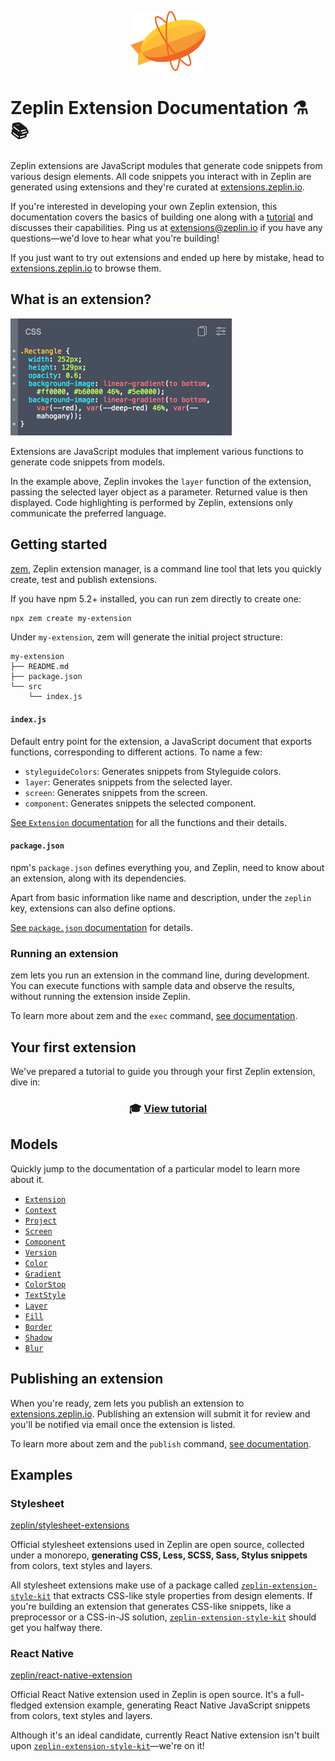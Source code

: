 <p align="center">
    <img src="img/logo.svg" alt="Zeplin Logo" />
</p>

# Zeplin Extension Documentation ⚗️📚

Zeplin extensions are JavaScript modules that generate code snippets from various design elements. All code snippets you interact with in Zeplin are generated using extensions and they're curated at [extensions.zeplin.io](https://extensions.zeplin.io).

If you're interested in developing your own Zeplin extension, this documentation covers the basics of building one along with a [tutorial](tutorial.md) and discusses their capabilities. Ping us at [extensions@zeplin.io](mailto:extensions@zeplin.io) if you have any questions—we'd love to hear what you're building!

If you just want to try out extensions and ended up here by mistake, head to [extensions.zeplin.io](https://extensions.zeplin.io) to browse them.

## What is an extension?

![CSS extension](img/cssExtension.png)

Extensions are JavaScript modules that implement various functions to generate code snippets from models.

In the example above, Zeplin invokes the `layer` function of the extension, passing the selected layer object as a parameter. Returned value is then displayed. Code highlighting is performed by Zeplin, extensions only communicate the preferred language.

## Getting started

[zem](https://github.com/zeplin/zem), Zeplin extension manager, is a command line tool that lets you quickly create, test and publish extensions.

If you have npm 5.2+ installed, you can run zem directly to create one:

```sh
npx zem create my-extension
```

Under `my-extension`, zem will generate the initial project structure:

```
my-extension
├── README.md
├── package.json
└── src
    └── index.js
```

#### `index.js`

Default entry point for the extension, a JavaScript document that exports functions, corresponding to different actions. To name a few:

- `styleguideColors`: Generates snippets from Styleguide colors.
- `layer`: Generates snippets from the selected layer.
- `screen`: Generates snippets from the screen.
- `component`: Generates snippets the selected component.

[See `Extension` documentation](model/extension.md) for all the functions and their details.

#### `package.json`

npm's `package.json` defines everything you, and Zeplin, need to know about an extension, along with its dependencies.

Apart from basic information like name and description, under the `zeplin` key, extensions can also define options.

[See `package.json` documentation](package.md) for details.

### Running an extension

zem lets you run an extension in the command line, during development. You can execute functions with sample data and observe the results, without running the extension inside Zeplin.

To learn more about zem and the `exec` command, [see documentation](https://github.com/zeplin/zem).

## Your first extension

We've prepared a tutorial to guide you through your first Zeplin extension, dive in:

<h3 align="center">
    🎓 <a href="tutorial.md">View tutorial</a>
</h3>

## Models

Quickly jump to the documentation of a particular model to learn more about it.

- [`Extension`](model/extension.md)
- [`Context`](model/context.md)
- [`Project`](model/project.md)
- [`Screen`](model/screen.md)
- [`Component`](model/component.md)
- [`Version`](model/version.md)
- [`Color`](model/color.md)
- [`Gradient`](model/gradient.md)
- [`ColorStop`](model/colorStop.md)
- [`TextStyle`](model/textStyle.md)
- [`Layer`](model/layer.md)
- [`Fill`](model/fill.md)
- [`Border`](model/border.md)
- [`Shadow`](model/shadow.md)
- [`Blur`](model/blur.md)

## Publishing an extension

When you're ready, zem lets you publish an extension to [extensions.zeplin.io](https://extensions.zeplin.io). Publishing an extension will submit it for review and you'll be notified via email once the extension is listed.

To learn more about zem and the `publish` command, [see documentation](https://github.com/zeplin/zem).

## Examples

### Stylesheet

[zeplin/stylesheet-extensions](https://github.com/zeplin/stylesheet-extensions)

Official stylesheet extensions used in Zeplin are open source, collected under a monorepo, **generating CSS, Less, SCSS, Sass, Stylus snippets** from colors, text styles and layers.

All stylesheet extensions make use of a package called [`zeplin-extension-style-kit`](https://github.com/zeplin/stylesheet-extensions/blob/master/packages/zeplin-extension-style-kit) that extracts CSS-like style properties from design elements. If you're building an extension that generates CSS-like snippets, like a preprocessor or a CSS-in-JS solution, [`zeplin-extension-style-kit`](https://github.com/zeplin/stylesheet-extensions/blob/master/packages/zeplin-extension-style-kit) should get you halfway there.

### React Native

[zeplin/react-native-extension](https://github.com/zeplin/react-native-extension)

Official React Native extension used in Zeplin is open source. It's a full-fledged extension example, generating React Native JavaScript snippets from colors, text styles and layers.

Although it's an ideal candidate, currently React Native extension isn't built upon [`zeplin-extension-style-kit`](https://github.com/zeplin/stylesheet-extensions/blob/master/packages/zeplin-extension-style-kit)—we're on it!
